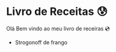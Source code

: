 # Livro de Receitas :cold_sweat:

Olá Bem vindo ao meu livro de receiras :cd:

- Strogonoff de frango